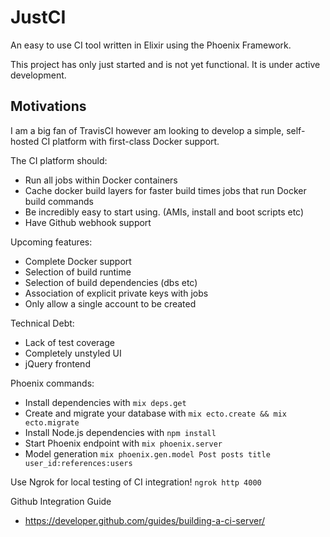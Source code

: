 # JustCI

An easy to use CI tool written in Elixir using the Phoenix Framework.

This project has only just started and is not yet functional. It is under active development.

## Motivations

I am a big fan of TravisCI however am looking to develop a simple, self-hosted
CI platform with first-class Docker support.

The CI platform should:
  * Run all jobs within Docker containers
  * Cache docker build layers for faster build times jobs that run Docker build commands
  * Be incredibly easy to start using. (AMIs, install and boot scripts etc)
  * Have Github webhook support

Upcoming features:
  * Complete Docker support
  * Selection of build runtime
  * Selection of build dependencies (dbs etc)
  * Association of explicit private keys with jobs
  * Only allow a single account to be created

Technical Debt:
  * Lack of test coverage
  * Completely unstyled UI
  * jQuery frontend

Phoenix commands:
  * Install dependencies with `mix deps.get`
  * Create and migrate your database with `mix ecto.create && mix ecto.migrate`
  * Install Node.js dependencies with `npm install`
  * Start Phoenix endpoint with `mix phoenix.server`
  * Model generation `mix phoenix.gen.model Post posts title user_id:references:users`

Use Ngrok for local testing of CI integration!
`ngrok http 4000`

Github Integration Guide
  * https://developer.github.com/guides/building-a-ci-server/
